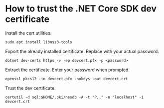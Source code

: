 # How to trust the .NET Core SDK dev certificate
Install the cert utilities.
```
sudo apt install libnss3-tools
```
Export the already installed certificate. Replace <password> with your actual password.
```
dotnet dev-certs https -v -ep devcert.pfx -p <password>
```
Extract the certificate. Enter your password when prompted.
```
openssl pkcs12 -in devcert.pfx -nokeys -out devcert.crt
```
Trust the dev certificate.
```
certutil -d sql:$HOME/.pki/nssdb -A -t "P,," -n "localhost" -i devcert.crt
```
